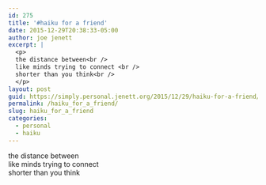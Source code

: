 ```yaml
---
id: 275
title: '#haiku for a friend'
date: 2015-12-29T20:38:33-05:00
author: joe jenett
excerpt: |
  <p>
  the distance between<br />
  like minds trying to connect <br />
  shorter than you think<br />
  </p>
layout: post
guid: https://simply.personal.jenett.org/2015/12/29/haiku-for-a-friend/
permalink: /haiku_for_a_friend/
slug: haiku_for_a_friend
categories:
  - personal
  - haiku
---
```

the distance between  
like minds trying to connect  
shorter than you think